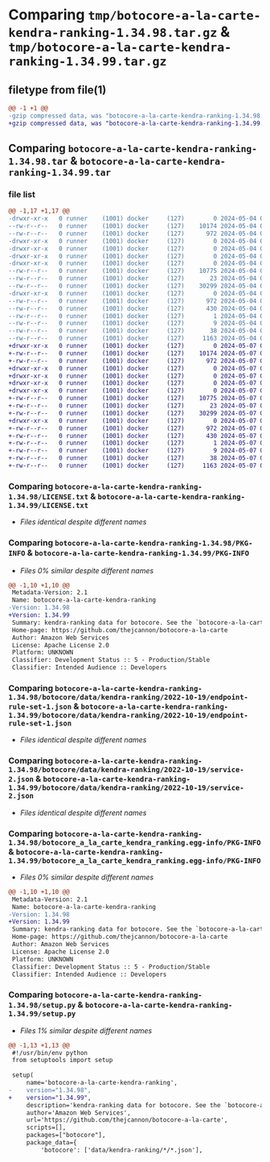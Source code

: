 # Comparing `tmp/botocore-a-la-carte-kendra-ranking-1.34.98.tar.gz` & `tmp/botocore-a-la-carte-kendra-ranking-1.34.99.tar.gz`

## filetype from file(1)

```diff
@@ -1 +1 @@
-gzip compressed data, was "botocore-a-la-carte-kendra-ranking-1.34.98.tar", last modified: Sat May  4 01:01:30 2024, max compression
+gzip compressed data, was "botocore-a-la-carte-kendra-ranking-1.34.99.tar", last modified: Tue May  7 01:02:32 2024, max compression
```

## Comparing `botocore-a-la-carte-kendra-ranking-1.34.98.tar` & `botocore-a-la-carte-kendra-ranking-1.34.99.tar`

### file list

```diff
@@ -1,17 +1,17 @@
-drwxr-xr-x   0 runner    (1001) docker     (127)        0 2024-05-04 01:01:30.810176 botocore-a-la-carte-kendra-ranking-1.34.98/
--rw-r--r--   0 runner    (1001) docker     (127)    10174 2024-05-04 01:01:30.000000 botocore-a-la-carte-kendra-ranking-1.34.98/LICENSE.txt
--rw-r--r--   0 runner    (1001) docker     (127)      972 2024-05-04 01:01:30.810176 botocore-a-la-carte-kendra-ranking-1.34.98/PKG-INFO
-drwxr-xr-x   0 runner    (1001) docker     (127)        0 2024-05-04 01:01:30.810176 botocore-a-la-carte-kendra-ranking-1.34.98/botocore/
-drwxr-xr-x   0 runner    (1001) docker     (127)        0 2024-05-04 01:01:30.810176 botocore-a-la-carte-kendra-ranking-1.34.98/botocore/data/
-drwxr-xr-x   0 runner    (1001) docker     (127)        0 2024-05-04 01:01:30.810176 botocore-a-la-carte-kendra-ranking-1.34.98/botocore/data/kendra-ranking/
-drwxr-xr-x   0 runner    (1001) docker     (127)        0 2024-05-04 01:01:30.810176 botocore-a-la-carte-kendra-ranking-1.34.98/botocore/data/kendra-ranking/2022-10-19/
--rw-r--r--   0 runner    (1001) docker     (127)    10775 2024-05-04 01:01:11.000000 botocore-a-la-carte-kendra-ranking-1.34.98/botocore/data/kendra-ranking/2022-10-19/endpoint-rule-set-1.json
--rw-r--r--   0 runner    (1001) docker     (127)       23 2024-05-04 01:01:11.000000 botocore-a-la-carte-kendra-ranking-1.34.98/botocore/data/kendra-ranking/2022-10-19/paginators-1.json
--rw-r--r--   0 runner    (1001) docker     (127)    30299 2024-05-04 01:01:11.000000 botocore-a-la-carte-kendra-ranking-1.34.98/botocore/data/kendra-ranking/2022-10-19/service-2.json
-drwxr-xr-x   0 runner    (1001) docker     (127)        0 2024-05-04 01:01:30.810176 botocore-a-la-carte-kendra-ranking-1.34.98/botocore_a_la_carte_kendra_ranking.egg-info/
--rw-r--r--   0 runner    (1001) docker     (127)      972 2024-05-04 01:01:30.000000 botocore-a-la-carte-kendra-ranking-1.34.98/botocore_a_la_carte_kendra_ranking.egg-info/PKG-INFO
--rw-r--r--   0 runner    (1001) docker     (127)      430 2024-05-04 01:01:30.000000 botocore-a-la-carte-kendra-ranking-1.34.98/botocore_a_la_carte_kendra_ranking.egg-info/SOURCES.txt
--rw-r--r--   0 runner    (1001) docker     (127)        1 2024-05-04 01:01:30.000000 botocore-a-la-carte-kendra-ranking-1.34.98/botocore_a_la_carte_kendra_ranking.egg-info/dependency_links.txt
--rw-r--r--   0 runner    (1001) docker     (127)        9 2024-05-04 01:01:30.000000 botocore-a-la-carte-kendra-ranking-1.34.98/botocore_a_la_carte_kendra_ranking.egg-info/top_level.txt
--rw-r--r--   0 runner    (1001) docker     (127)       38 2024-05-04 01:01:30.810176 botocore-a-la-carte-kendra-ranking-1.34.98/setup.cfg
--rw-r--r--   0 runner    (1001) docker     (127)     1163 2024-05-04 01:01:30.000000 botocore-a-la-carte-kendra-ranking-1.34.98/setup.py
+drwxr-xr-x   0 runner    (1001) docker     (127)        0 2024-05-07 01:02:32.860095 botocore-a-la-carte-kendra-ranking-1.34.99/
+-rw-r--r--   0 runner    (1001) docker     (127)    10174 2024-05-07 01:02:32.000000 botocore-a-la-carte-kendra-ranking-1.34.99/LICENSE.txt
+-rw-r--r--   0 runner    (1001) docker     (127)      972 2024-05-07 01:02:32.860095 botocore-a-la-carte-kendra-ranking-1.34.99/PKG-INFO
+drwxr-xr-x   0 runner    (1001) docker     (127)        0 2024-05-07 01:02:32.860095 botocore-a-la-carte-kendra-ranking-1.34.99/botocore/
+drwxr-xr-x   0 runner    (1001) docker     (127)        0 2024-05-07 01:02:32.860095 botocore-a-la-carte-kendra-ranking-1.34.99/botocore/data/
+drwxr-xr-x   0 runner    (1001) docker     (127)        0 2024-05-07 01:02:32.860095 botocore-a-la-carte-kendra-ranking-1.34.99/botocore/data/kendra-ranking/
+drwxr-xr-x   0 runner    (1001) docker     (127)        0 2024-05-07 01:02:32.860095 botocore-a-la-carte-kendra-ranking-1.34.99/botocore/data/kendra-ranking/2022-10-19/
+-rw-r--r--   0 runner    (1001) docker     (127)    10775 2024-05-07 01:02:11.000000 botocore-a-la-carte-kendra-ranking-1.34.99/botocore/data/kendra-ranking/2022-10-19/endpoint-rule-set-1.json
+-rw-r--r--   0 runner    (1001) docker     (127)       23 2024-05-07 01:02:11.000000 botocore-a-la-carte-kendra-ranking-1.34.99/botocore/data/kendra-ranking/2022-10-19/paginators-1.json
+-rw-r--r--   0 runner    (1001) docker     (127)    30299 2024-05-07 01:02:11.000000 botocore-a-la-carte-kendra-ranking-1.34.99/botocore/data/kendra-ranking/2022-10-19/service-2.json
+drwxr-xr-x   0 runner    (1001) docker     (127)        0 2024-05-07 01:02:32.860095 botocore-a-la-carte-kendra-ranking-1.34.99/botocore_a_la_carte_kendra_ranking.egg-info/
+-rw-r--r--   0 runner    (1001) docker     (127)      972 2024-05-07 01:02:32.000000 botocore-a-la-carte-kendra-ranking-1.34.99/botocore_a_la_carte_kendra_ranking.egg-info/PKG-INFO
+-rw-r--r--   0 runner    (1001) docker     (127)      430 2024-05-07 01:02:32.000000 botocore-a-la-carte-kendra-ranking-1.34.99/botocore_a_la_carte_kendra_ranking.egg-info/SOURCES.txt
+-rw-r--r--   0 runner    (1001) docker     (127)        1 2024-05-07 01:02:32.000000 botocore-a-la-carte-kendra-ranking-1.34.99/botocore_a_la_carte_kendra_ranking.egg-info/dependency_links.txt
+-rw-r--r--   0 runner    (1001) docker     (127)        9 2024-05-07 01:02:32.000000 botocore-a-la-carte-kendra-ranking-1.34.99/botocore_a_la_carte_kendra_ranking.egg-info/top_level.txt
+-rw-r--r--   0 runner    (1001) docker     (127)       38 2024-05-07 01:02:32.860095 botocore-a-la-carte-kendra-ranking-1.34.99/setup.cfg
+-rw-r--r--   0 runner    (1001) docker     (127)     1163 2024-05-07 01:02:32.000000 botocore-a-la-carte-kendra-ranking-1.34.99/setup.py
```

### Comparing `botocore-a-la-carte-kendra-ranking-1.34.98/LICENSE.txt` & `botocore-a-la-carte-kendra-ranking-1.34.99/LICENSE.txt`

 * *Files identical despite different names*

### Comparing `botocore-a-la-carte-kendra-ranking-1.34.98/PKG-INFO` & `botocore-a-la-carte-kendra-ranking-1.34.99/PKG-INFO`

 * *Files 0% similar despite different names*

```diff
@@ -1,10 +1,10 @@
 Metadata-Version: 2.1
 Name: botocore-a-la-carte-kendra-ranking
-Version: 1.34.98
+Version: 1.34.99
 Summary: kendra-ranking data for botocore. See the `botocore-a-la-carte` package for more info.
 Home-page: https://github.com/thejcannon/botocore-a-la-carte
 Author: Amazon Web Services
 License: Apache License 2.0
 Platform: UNKNOWN
 Classifier: Development Status :: 5 - Production/Stable
 Classifier: Intended Audience :: Developers
```

### Comparing `botocore-a-la-carte-kendra-ranking-1.34.98/botocore/data/kendra-ranking/2022-10-19/endpoint-rule-set-1.json` & `botocore-a-la-carte-kendra-ranking-1.34.99/botocore/data/kendra-ranking/2022-10-19/endpoint-rule-set-1.json`

 * *Files identical despite different names*

### Comparing `botocore-a-la-carte-kendra-ranking-1.34.98/botocore/data/kendra-ranking/2022-10-19/service-2.json` & `botocore-a-la-carte-kendra-ranking-1.34.99/botocore/data/kendra-ranking/2022-10-19/service-2.json`

 * *Files identical despite different names*

### Comparing `botocore-a-la-carte-kendra-ranking-1.34.98/botocore_a_la_carte_kendra_ranking.egg-info/PKG-INFO` & `botocore-a-la-carte-kendra-ranking-1.34.99/botocore_a_la_carte_kendra_ranking.egg-info/PKG-INFO`

 * *Files 0% similar despite different names*

```diff
@@ -1,10 +1,10 @@
 Metadata-Version: 2.1
 Name: botocore-a-la-carte-kendra-ranking
-Version: 1.34.98
+Version: 1.34.99
 Summary: kendra-ranking data for botocore. See the `botocore-a-la-carte` package for more info.
 Home-page: https://github.com/thejcannon/botocore-a-la-carte
 Author: Amazon Web Services
 License: Apache License 2.0
 Platform: UNKNOWN
 Classifier: Development Status :: 5 - Production/Stable
 Classifier: Intended Audience :: Developers
```

### Comparing `botocore-a-la-carte-kendra-ranking-1.34.98/setup.py` & `botocore-a-la-carte-kendra-ranking-1.34.99/setup.py`

 * *Files 1% similar despite different names*

```diff
@@ -1,13 +1,13 @@
 #!/usr/bin/env python
 from setuptools import setup
 
 setup(
     name='botocore-a-la-carte-kendra-ranking',
-    version="1.34.98",
+    version="1.34.99",
     description='kendra-ranking data for botocore. See the `botocore-a-la-carte` package for more info.',
     author='Amazon Web Services',
     url='https://github.com/thejcannon/botocore-a-la-carte',
     scripts=[],
     packages=["botocore"],
     package_data={
         'botocore': ['data/kendra-ranking/*/*.json'],
```

